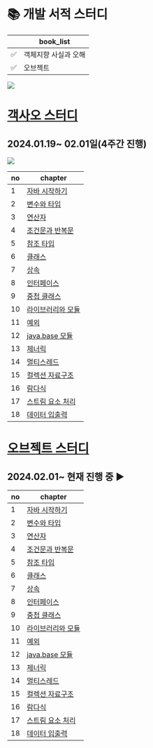  # 📚 개발 서적 스터디
 |  |book_list |  
|---|---|
|✅| 객체지향 사실과 오해
|✅| 오브젝트


<a href="https://velog.io/@luckyzanie777">
<img src="https://img.shields.io/badge/Velog-20C997?style=flat-square&logo=velog&logoColor=white"/></a>

# [객사오 스터디](https://strong-lace-c81.notion.site/14d230239a6a4e7d8ae7e0ee3ea781a6)
## 2024.01.19~ 02.01일(4주간 진행)
<img src="https://img.shields.io/badge/java-007396?style=flat-square&logo=java&logoColor=white"/>

| no | chapter |  
|---|---|
|1| [자바 시작하기](https://github.com/meridaKim/TIL/blob/main/Java/Chapter01.md)
|2| [변수와 타입](https://github.com/meridaKim/TIL/blob/main/Java/Chapter02.md)
|3| [연산자](https://github.com/meridaKim/TIL/blob/main/Java/Chapter03.md)
|4| [조건문과 반복문](https://github.com/meridaKim/TIL/blob/main/Java/Chapter04.md)
|5| [참조 타입](https://github.com/meridaKim/TIL/blob/main/Java/Chapter05.md)
|6| [클래스](https://github.com/meridaKim/TIL/blob/main/Java/Chapter06.md)
|7| [상속](https://github.com/meridaKim/TIL/blob/main/Java/Chapter07.md)
|8| [인터페이스](https://github.com/meridaKim/TIL/blob/main/Java/Chapter08.md)
|9| [중첩 클래스](https://github.com/meridaKim/TIL/blob/main/Java/Chapter09.md)
|10| [라이브러리와 모듈](https://github.com/meridaKim/TIL/blob/main/Java/Chapter10.md)
|11| [예외](https://github.com/meridaKim/TIL/blob/main/Java/Chapter11.md)
|12| [java.base 모듈](https://github.com/meridaKim/TIL/blob/main/Java/Chapter12.md)
|13| [제너릭](https://github.com/meridaKim/TIL/blob/main/Java/Chapter13.md)
|14| [멀티스레드](https://github.com/meridaKim/TIL/blob/main/Java/Chapter14.md)
|15| [컬렉션 자료구조](https://github.com/meridaKim/TIL/blob/main/Java/Chapter15.md)
|16| [람다식](https://github.com/meridaKim/TIL/blob/main/Java/Chapter16.md)
|17| [스트림 요소 처리](https://github.com/meridaKim/TIL/blob/main/Java/Chapter17.md)
|18| [데이터 입출력](https://github.com/meridaKim/TIL/blob/main/Java/Chapter18.md)

# [오브젝트 스터디](https://strong-lace-c81.notion.site/c2e1841b12ec4661adb3e3e60403bc95?pvs=4)
## 2024.02.01~ 현재 진행 중 ▶️

| no | chapter |  
|---|---|
|1| [자바 시작하기](https://github.com/meridaKim/TIL/blob/main/Java/Chapter01.md)
|2| [변수와 타입](https://github.com/meridaKim/TIL/blob/main/Java/Chapter02.md)
|3| [연산자](https://github.com/meridaKim/TIL/blob/main/Java/Chapter03.md)
|4| [조건문과 반복문](https://github.com/meridaKim/TIL/blob/main/Java/Chapter04.md)
|5| [참조 타입](https://github.com/meridaKim/TIL/blob/main/Java/Chapter05.md)
|6| [클래스](https://github.com/meridaKim/TIL/blob/main/Java/Chapter06.md)
|7| [상속](https://github.com/meridaKim/TIL/blob/main/Java/Chapter07.md)
|8| [인터페이스](https://github.com/meridaKim/TIL/blob/main/Java/Chapter08.md)
|9| [중첩 클래스](https://github.com/meridaKim/TIL/blob/main/Java/Chapter09.md)
|10| [라이브러리와 모듈](https://github.com/meridaKim/TIL/blob/main/Java/Chapter10.md)
|11| [예외](https://github.com/meridaKim/TIL/blob/main/Java/Chapter11.md)
|12| [java.base 모듈](https://github.com/meridaKim/TIL/blob/main/Java/Chapter12.md)
|13| [제너릭](https://github.com/meridaKim/TIL/blob/main/Java/Chapter13.md)
|14| [멀티스레드](https://github.com/meridaKim/TIL/blob/main/Java/Chapter14.md)
|15| [컬렉션 자료구조](https://github.com/meridaKim/TIL/blob/main/Java/Chapter15.md)
|16| [람다식](https://github.com/meridaKim/TIL/blob/main/Java/Chapter16.md)
|17| [스트림 요소 처리](https://github.com/meridaKim/TIL/blob/main/Java/Chapter17.md)
|18| [데이터 입출력](https://github.com/meridaKim/TIL/blob/main/Java/Chapter18.md)
